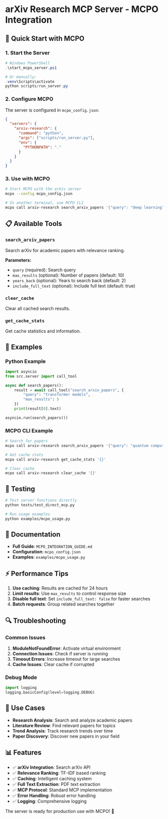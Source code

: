 # arXiv Research MCP Server - MCPO Integration

## 🚀 Quick Start with MCPO

### 1. Start the Server

```powershell
# Windows PowerShell
.\start_mcpo_server.ps1

# Or manually:
.venv\Scripts\activate
python scripts/run_server.py
```

### 2. Configure MCPO

The server is configured in `mcpo_config.json`:

```json
{
  "servers": {
    "arxiv-research": {
      "command": "python",
      "args": ["scripts/run_server.py"],
      "env": {
        "PYTHONPATH": "."
      }
    }
  }
}
```

### 3. Use with MCPO

```bash
# Start MCPO with the arXiv server
mcpo --config mcpo_config.json

# In another terminal, use MCPO CLI
mcpo call arxiv-research search_arxiv_papers '{"query": "deep learning", "max_results": 3}'
```

## 📋 Available Tools

### `search_arxiv_papers`
Search arXiv for academic papers with relevance ranking.

**Parameters:**
- `query` (required): Search query
- `max_results` (optional): Number of papers (default: 10)
- `years_back` (optional): Years to search back (default: 2)
- `include_full_text` (optional): Include full text (default: true)

### `clear_cache`
Clear all cached search results.

### `get_cache_stats`
Get cache statistics and information.

## 🔧 Examples

### Python Example

```python
import asyncio
from src.server import call_tool

async def search_papers():
    result = await call_tool("search_arxiv_papers", {
        "query": "transformer models",
        "max_results": 5
    })
    print(result[0].text)

asyncio.run(search_papers())
```

### MCPO CLI Example

```bash
# Search for papers
mcpo call arxiv-research search_arxiv_papers '{"query": "quantum computing", "max_results": 3}'

# Get cache stats
mcpo call arxiv-research get_cache_stats '{}'

# Clear cache
mcpo call arxiv-research clear_cache '{}'
```

## 🧪 Testing

```bash
# Test server functions directly
python tests/test_direct_mcp.py

# Run usage examples
python examples/mcpo_usage.py
```

## 📖 Documentation

- **Full Guide**: `MCPO_INTEGRATION_GUIDE.md`
- **Configuration**: `mcpo_config.json`
- **Examples**: `examples/mcpo_usage.py`

## ⚡ Performance Tips

1. **Use caching**: Results are cached for 24 hours
2. **Limit results**: Use `max_results` to control response size
3. **Disable full text**: Set `include_full_text: false` for faster searches
4. **Batch requests**: Group related searches together

## 🔍 Troubleshooting

### Common Issues

1. **ModuleNotFoundError**: Activate virtual environment
2. **Connection Issues**: Check if server is running
3. **Timeout Errors**: Increase timeout for large searches
4. **Cache Issues**: Clear cache if corrupted

### Debug Mode

```python
import logging
logging.basicConfig(level=logging.DEBUG)
```

## 🎯 Use Cases

- **Research Analysis**: Search and analyze academic papers
- **Literature Review**: Find relevant papers for topics
- **Trend Analysis**: Track research trends over time
- **Paper Discovery**: Discover new papers in your field

## 📊 Features

- ✅ **arXiv Integration**: Search arXiv API
- ✅ **Relevance Ranking**: TF-IDF based ranking
- ✅ **Caching**: Intelligent caching system
- ✅ **Full Text Extraction**: PDF text extraction
- ✅ **MCP Protocol**: Standard MCP implementation
- ✅ **Error Handling**: Robust error handling
- ✅ **Logging**: Comprehensive logging

The server is ready for production use with MCPO! 🚀 